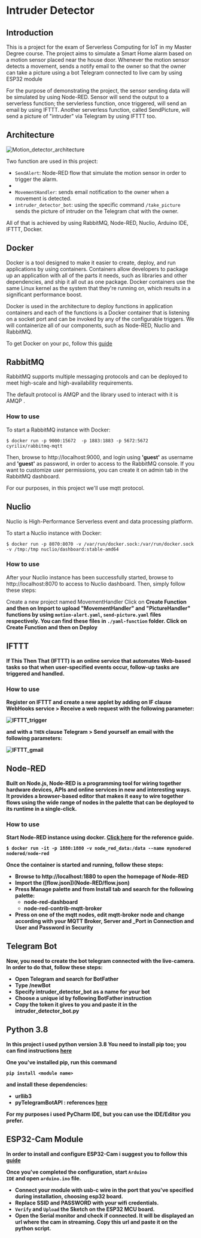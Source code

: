 # Intruder Detector

## Introduction
This is a project for the exam of Serverless Computing for IoT in my Master Degree course.
The project aims to simulate a Smart Home alarm based on a motion sensor placed near the house door. Whenever  the motion sensor detects a movement,  sends a notify email to  the owner so that the owner can take a picture using a bot Telegram connected to live cam by using ESP32 module

For the purpose of demonstrating the project, the sensor sending data will be simulated by using Node-RED. Sensor will send the output to a serverless function; the servlerless function, once triggered, will send an email by using IFTTT. Another serverless function, called SendPicture, will send a picture of "intruder" via Telegram by using IFTTT too.

## Architecture
![Motion_detector_architecture](https://user-images.githubusercontent.com/51193421/210550312-730ac36b-fdc2-455b-8403-c0c7c6772b6d.png)

Two function are used in this project:

<ul>
  <li><code>SendAlert</code>: Node-RED flow that simulate the motion sensor in order to trigger the alarm.<li>
  <li><code>MovementHandler</code>: sends email notification to the owner when a movement is detected.</li>
  <li><code>intruder_detector_bot</code>: using the specific command <code>/take_picture</code> sends the picture of intruder on the Telegram chat with the owner.</li>
</ul>

All of that is achieved by using RabbitMQ, Node-RED, Nuclio, Arduino IDE, IFTTT, Docker.

## Docker
Docker is a tool designed to make it easier to create, deploy, and run applications by using containers. Containers allow developers to package up an application with all of the parts it needs, such as libraries and other dependencies, and ship it all out as one package.
Docker containers use the same Linux kernel as the system that they're running on, which results in a significant performance boost.

Docker is used in the architecture to deploy functions in application containers and each of the functions is a Docker container that is listening on a socket port and can be invoked by any of the configurable triggers. We will containerize all of our components, such as Node-RED, Nuclio and RabbitMQ.

To get Docker on your pc, follow this [guide](https://docs.docker.com/get-docker/)

## RabbitMQ
RabbitMQ supports multiple messaging protocols and can be deployed to meet high-scale and high-availability requirements.

The default protocol is AMQP and the library used to interact with it is AMQP .

### How to use
To start a RabbitMQ instance with Docker:
```
$ docker run -p 9000:15672  -p 1883:1883 -p 5672:5672  cyrilix/rabbitmq-mqtt 
```
Then, browse to http://localhost:9000, and login using <b>'guest'</b> as username and <b>'guest'</b> as password, in order to access to the RabbitMQ console.
If you want to customize user permissions, you can create it on admin tab in the RabbitMQ dashboard.

For our purposes, in this project we'll use mqtt protocol.

## Nuclio
Nuclio is High-Performance Serverless event and data processing platform.

To start a Nuclio instance with Docker:
```
$ docker run -p 8070:8070 -v /var/run/docker.sock:/var/run/docker.sock -v /tmp:/tmp nuclio/dashboard:stable-amd64
```

### How to use
After your Nuclio instance has been successfully started, browse to http://localhost:8070 to access to Nuclio dashboard. Then, simply follow these steps:

Create a new project named MovementHandler
Click on <b>Create Function<b> and then on <b>Import</b> to upload "MovementHandler" and "PictureHandler" functions by using <code>motion-alert.yaml</code>, <code>send-picture.yaml</code> files respectively. You can find these files in <code>./yaml-function</code> folder.
Click on <b>Create Function</b> and then on <b>Deploy</b>


## IFTTT
If This Then That (IFTTT) is an online service that automates Web-based tasks so that when user-specified events occur, follow-up tasks are triggered and handled.

### How to use
Register on IFTTT and create a new applet by adding on IF clause WebHooks service > <b>Receive a web request</b> with the following parameter:

![IFTTT_trigger](https://user-images.githubusercontent.com/51193421/210283487-a2d3e078-5f7d-436f-8381-6da30d00858b.png)

  and with a <code>THEN</code> clause Telegram > <b>Send yourself</b> an email with the following parameters:

![IFTTT_gmail](https://user-images.githubusercontent.com/51193421/210283394-81a1f3d4-493d-4e4e-ba9d-ba915f33f31d.png)

## Node-RED
Built on Node.js, Node-RED is a programming tool for wiring together hardware devices, APIs and online services in new and interesting ways.
It provides a browser-based editor that makes it easy to wire together flows using the wide range of nodes in the palette that can be deployed to its runtime in a single-click.
  
### How to use
Start Node-RED instance using docker. [Click here](https://nodered.org/docs/getting-started/docker) for the reference guide.
```
$ docker run -it -p 1880:1880 -v node_red_data:/data --name mynodered nodered/node-red
```
  
Once the container is started and running, follow these steps:
<ul>
  <li>Browse to http://localhost:1880 to open the homepage of Node-RED</li>
  <li> Import the ([flow.json])(Node-RED/flow.json)</li>
  <li> Press Manage palette and from Install tab and search for the following palette:
    <ul>
      <li> node-red-dashboard </li>
      <li >node-red-contrib-mqtt-broker </li>
    </ul>
<li>Press on one of the mqtt nodes, edit mqtt-broker node and change according with your MQTT Broker, Server and _Port in <b>Connection</b> and User and Password in <b>Security</b></li>
</ul>

## Telegram Bot
Now, you need to create the bot telegram connected with the live-camera. In order to do that, follow these steps:

- Open Telegram and search for BotFather
- Type /newBot
- Specify intruder_detector_bot as a name for your bot
- Choose a unique id by following BotFather instruction
- Copy the token it gives to you and paste it in the <b>intruder_detector_bot.py<b>

## Python 3.8
In this project i used python version 3.8
You need to install pip too; you can find instructions [here](https://phoenixnap.com/kb/install-pip-windows#:~:text=1%20Download%20PIP%20get-pip.py.%20Before%20installing%20PIP%2C%20download,Command%20Prompt%20if%20it%20isn%E2%80%99t%20already%20open.%20)

One you've installed pip, run this command
```
pip install <module name>
```

and install these dependencies:

- urllib3
- pyTelegramBotAPI : references [here](https://github.com/eternnoir/pyTelegramBotAPI)

For my purposes i used PyCharm IDE, but you can use the IDE/Editor you prefer.

## ESP32-Cam Module
In order to install and configure ESP32-Cam i suggest you to follow this [guide](https://randomnerdtutorials.com/installing-the-esp32-board-in-arduino-ide-windows-instructions/)

Once you've completed the configuration, start <code>Arduino IDE</code> and open <code>arduino.ino</code> file.

- Connect your module with usb-c wire in the port that you've specified during installation, choosing esp32 board.
- Replace SSID and PASSWORD with your wifi credentials.
- <code>Verify</code> and <code>Upload</code> the Sketch on the ESP32 MCU board.
- Open the Serial monitor and check if connected. It will be displayed an url where the cam in streaming. Copy this url and paste it on the python script.

